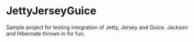 JettyJerseyGuice
================

Sample project for testing integration of Jetty, Jersey and Guice. Jackson and Hibernate thrown in for fun.
